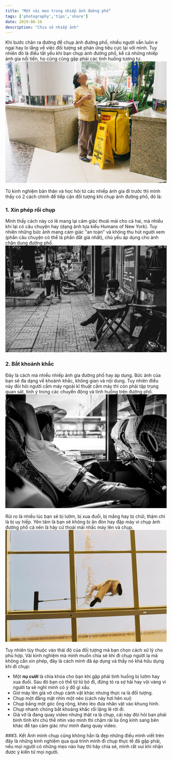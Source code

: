 ```yaml
---
title: "Một vài mẹo trong nhiếp ảnh đường phố"
tags: ['photography','tips','share']
date: 2019-06-16
description: "Chia sẻ nhiếp ảnh"
---
```


Khi bước chân ra đường để chụp ảnh đường phố, nhiều người vẫn luôn e ngại hay lo lắng về việc đối tượng sẽ phản ứng tiêu cực lại với mình. Tuy nhiên đó là điều tất yếu khi bạn chụp ảnh đường phố, kể cả những nhiếp ảnh gia nổi tiến, họ cũng cũng gặp phải các tình huống tương tự. 
![Street 4](./street_4.jpg)

Từ kinh nghiệm bản thân và học hỏi từ các nhiếp ảnh gia đi trước thì mình thấy có 2 cách chính để tiếp cận đối tượng khi chụp ảnh đường phố, đó là:  
### 1. Xin phép rồi chụp
Mình thấy cách này có lẽ mang lại cảm giác thoải mái cho cả hai, mà nhiều khi lại có câu chuyện hay (dạng ảnh tựa kiểu Humans of New York). Tuy nhiên những bức ảnh mang cảm giác "an toàn" và không thu hút người xem (phần câu chuyện có thể là phần đắt giá nhất), chủ yếu áp dụng cho ảnh chân dung đường phố.  
![Street 1](./street_1.jpg)

### 2. Bắt khoảnh khắc
Đây là cách mà nhiều nhiếp ảnh gia đường phố hay áp dụng. Bức ảnh của bạn sẽ đa dạng về khoảnh khắc, không gian và nội dung. Tuy nhiên điều này đòi hỏi người cầm máy ngoài kĩ thuật cầm máy thì còn phải tập trung quan sát, tinh ý trong các chuyển động và tình huống trên đường phố.
![Street 2](./street_2.jpg)

 Rủi ro là nhiều lúc bạn sẽ bị lườm, bị xua đuổi, bị mắng hay bị chửi, thậm chí là bị uy hiếp. Yên tâm là bạn sẽ không bị ăn đòn hay đập máy vì chụp ảnh đường phố cả nên là hãy cứ thoải mái nhấc máy lên và chụp.
![Street 3](./street_3.jpg)
 
 Tuy nhiên tùy thuộc vào thái độ của đối tượng mà bạn chọn cách xử lý cho phù hợp.  Vài kinh nghiệm mà mình muốn chia sẻ khi đi chụp người lạ mà không cần xin phép, đây là cách mình đã áp dụng và thấy nó khá hữu dụng khi đi chụp:  
* Một ***nụ cười*** là chìa khóa cho bạn khi gặp phải tình huống bị lườm hay xua đuổi. Sau đó bạn có thể từ từ bỏ đi, đừng tỏ ra sợ hãi hay vội vàng vì người ta sẽ nghĩ mình có ý đồ gì xấu.
* Giơ máy lên giả vờ chụp cảnh vật khác nhưng thực ra là đối tượng.  
* Chụp một đằng mặt nhìn một nẻo (cách này hơi hên xui)  
* Chụp bằng một góc ống rộng, khéo léo đưa nhân vật vào khung hình. 
* Chụp nhanh chóng bắt khoảng khắc rồi lặng lẽ rời đi. 
* Giả vờ là đang quay video nhưng thật ra là chụp, cái này đòi hỏi bạn phải bình tĩnh khi chủ thể nhìn vào mình thì chậm rãi lia ống kính sang bên khác để tạo cảm giác như mình đang quay video.  

###3.  Kết
Ảnh mình chụp cũng không hẳn là đẹp những điều mình viết trên đây là những kinh nghiệm qua quá trình mình đi chụp thực tế đã gặp phải, nếu mọi người có những mẹo nào hay thì hãy chia sẻ, mình rất vui khi nhận được ý kiến từ mọi người.